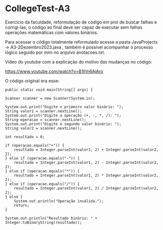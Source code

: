# CollegeTest-A3

Exercício da faculdade, reformulação de código em prol de buscar falhas e corrigi-las, o código ao final deve ser capaz de executar sem falhas operações matemáticas com valores binários.

Para acessar o código totalmente reformulado acesse a pasta JavaProjects -> A3-2Dezembro2023.java , também é possível acompanhar o processo lógico seguido por mim no arquivo anotacoes.txt.

Vídeo do youtube com a explicação do motivo das mudanças no código: 

https://www.youtube.com/watch?v=B1Ihh6AjAro

O código original era esse:

    public static void main(String[] args) {

    Scanner scanner = new Scanner(System.in);

    System.out.print("Digite o primeiro valor binário: ");
    String valor1 = scanner.nextLine();
    System.out.print("Digite a operação (+, -, *, /): ");
    String operacao = scanner.nextLine();
    System.out.print("Digite o segundo valor binário: ");
    String valor2 = scanner.nextLine();

    int resultado = 0;

    if (operacao.equals("+")) {
        resultado = Integer.parseInt(valor1, 2) + Integer.parseInt(valor2, 2);
    } else if (operacao.equals("-")) {
        resultado = Integer.parseInt(valor1, 2) - Integer.parseInt(valor2, 2);
    } else if (operacao.equals("*")) {
        resultado = Integer.parseInt(valor1, 2) * Integer.parseInt(valor2, 2);
    } else if (operacao.equals("/")) {
        resultado = Integer.parseInt(valor1, 2) / Integer.parseInt(valor2, 2);
    } else {
        System.out.println("Operação inválida.");
        return;
    }

    System.out.println("Resultado binário: " + Integer.toBinaryString(resultado));
